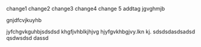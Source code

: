change1
change2
change3
change4
change 5
addtag
jgvghmjb

gnjdfcvjkuyhb

jyfchgvkguhbjsdsdsd
khgfjvhblkjhjvg
hjyfgvkhbgjvy.lkn kj.
sdsdsdasdsadsd
qsdwsdsd
dassd
